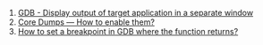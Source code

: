  1. [GDB - Display output of target application in a separate window][1]
 2. [Core Dumps — How to enable them?][2]
 3. [How to set a breakpoint in GDB where the function returns?][3]
 
[1]: https://stackoverflow.com/questions/8963208/gdb-display-output-of-target-application-in-a-separate-window
[2]: https://medium.com/@sourabhedake/core-dumps-how-to-enable-them-73856a437711
[3]: https://stackoverflow.com/questions/3649468/how-to-set-a-breakpoint-in-gdb-where-the-function-returns
